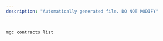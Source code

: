 ```yaml
---
description: "Automatically generated file. DO NOT MODIFY"
---
```


```bash

mgc contracts list

```